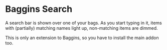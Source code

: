 # Baggins Search

A search bar is shown over one of your bags.
As you start typing in it, items with (partially) matching names light up, non-matching items are dimmed.

This is only an extension to Baggins, so you have to install the main addon too.
